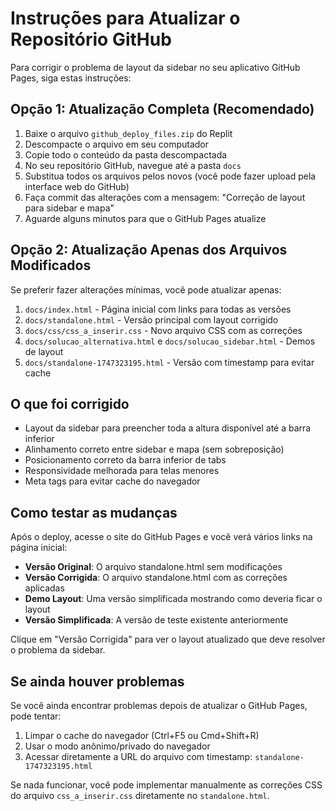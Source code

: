 # Instruções para Atualizar o Repositório GitHub

Para corrigir o problema de layout da sidebar no seu aplicativo GitHub Pages, siga estas instruções:

## Opção 1: Atualização Completa (Recomendado)

1. Baixe o arquivo `github_deploy_files.zip` do Replit
2. Descompacte o arquivo em seu computador
3. Copie todo o conteúdo da pasta descompactada
4. No seu repositório GitHub, navegue até a pasta `docs`
5. Substitua todos os arquivos pelos novos (você pode fazer upload pela interface web do GitHub)
6. Faça commit das alterações com a mensagem: "Correção de layout para sidebar e mapa"
7. Aguarde alguns minutos para que o GitHub Pages atualize

## Opção 2: Atualização Apenas dos Arquivos Modificados

Se preferir fazer alterações mínimas, você pode atualizar apenas:

1. `docs/index.html` - Página inicial com links para todas as versões
2. `docs/standalone.html` - Versão principal com layout corrigido
3. `docs/css/css_a_inserir.css` - Novo arquivo CSS com as correções
4. `docs/solucao_alternativa.html` e `docs/solucao_sidebar.html` - Demos de layout
5. `docs/standalone-1747323195.html` - Versão com timestamp para evitar cache

## O que foi corrigido

- Layout da sidebar para preencher toda a altura disponível até a barra inferior
- Alinhamento correto entre sidebar e mapa (sem sobreposição)
- Posicionamento correto da barra inferior de tabs
- Responsividade melhorada para telas menores
- Meta tags para evitar cache do navegador

## Como testar as mudanças

Após o deploy, acesse o site do GitHub Pages e você verá vários links na página inicial:

- **Versão Original**: O arquivo standalone.html sem modificações
- **Versão Corrigida**: O arquivo standalone.html com as correções aplicadas
- **Demo Layout**: Uma versão simplificada mostrando como deveria ficar o layout
- **Versão Simplificada**: A versão de teste existente anteriormente

Clique em "Versão Corrigida" para ver o layout atualizado que deve resolver o problema da sidebar.

## Se ainda houver problemas

Se você ainda encontrar problemas depois de atualizar o GitHub Pages, pode tentar:

1. Limpar o cache do navegador (Ctrl+F5 ou Cmd+Shift+R)
2. Usar o modo anônimo/privado do navegador
3. Acessar diretamente a URL do arquivo com timestamp: `standalone-1747323195.html`

Se nada funcionar, você pode implementar manualmente as correções CSS do arquivo `css_a_inserir.css` diretamente no `standalone.html`.